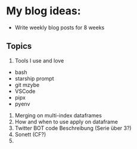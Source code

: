 # My blog ideas:

- Write weekly blog posts for 8 weeks

## Topics

1. Tools I use and love
  - bash
  - starship prompt
  - git mzybe
  - VSCode
  - pipx
  - pyenv
1. Merging on multi-index dataframes
1. How and when to use apply on dataframe
1. Twitter BOT code Beschreibung (Serie über 3?)
1. Sonett (CF?)
1. 
